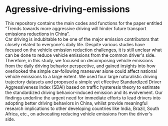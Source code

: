 # Agressive-driving-emissions
This repository contains the main codes and functions for the paper entitled “Trends towards more aggressive driving will hinder future transport emissions reductions in China”.<br>
Car driving is indubitable to be one of the major emission contributors that closely related to everyone's daily life. Despite various studies have focused on the vehicle emission reduction challenges, it is still unclear what can be done to reduce vehicle emissions from the common driver's side. Therefore, in this study, we focused on decomposing vehicle emissions from the daily driving behavior perspective, and gained insights into how overlooked the simple car-following maneuver alone could affect national vehicle emissions to a large extent. 
We used four large naturalistic driving trajectory datasets and proposed a simple yet effective Standardized Driver Aggressiveness Index (SDAI) based on traffic hysteresis theory to estimate the standardized driving behavior-induced emission and its evolvement. Our findings underline the urgent need for immediate efforts to lead drivers into adopting better driving behaviors in China, whilst provide meaningful research implications to other developing countries like India, Brazil, South Africa, etc., on advocating reducing vehicle emissions from the driver's side.
